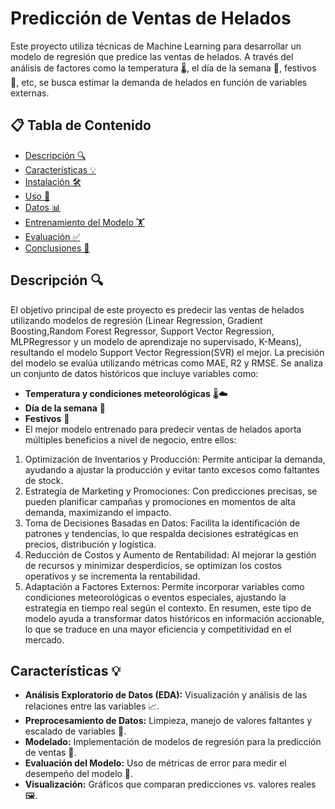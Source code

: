 
# Predicción de Ventas de Helados 

Este proyecto utiliza técnicas de Machine Learning para desarrollar un modelo de regresión que predice las ventas de helados. A través del análisis de factores como la temperatura 🌡️, el día de la semana 📅, festivos 🎉, etc, se busca estimar la demanda de helados en función de variables externas.

## 📋 Tabla de Contenido

- [Descripción 🔍](#descripción)
- [Características 💡](#características)
- [Instalación 🛠️](#instalación)
- [Uso 🚀](#uso)
- [Datos 📊](#datos)
- [Entrenamiento del Modelo 🏋️](#entrenamiento-del-modelo)
- [Evaluación ✅](#evaluación)
- [Conclusiones 🎯](#conclusiones)


## Descripción 🔍

El objetivo principal de este proyecto es predecir las ventas de helados utilizando modelos de regresión (Linear Regression, Gradient Boosting,Random Forest Regressor, Support Vector Regression, MLPRegressor y un modelo de aprendizaje no supervisado, K-Means), resultando el modelo Support Vector Regression(SVR) el mejor. La precisión del modelo se evalúa utilizando métricas como MAE, R2 y RMSE. Se analiza un conjunto de datos históricos que incluye variables como:

- **Temperatura y condiciones meteorológicas** 🌡️☁️
- **Día de la semana** 📅
- **Festivos** 🎉
- 
  El mejor modelo entrenado para predecir ventas de helados aporta múltiples beneficios a nivel de negocio, entre ellos:

1. Optimización de Inventarios y Producción: Permite anticipar la demanda, ayudando a ajustar la producción y evitar tanto excesos como faltantes de stock.
2. Estrategia de Marketing y Promociones: Con predicciones precisas, se pueden planificar campañas y promociones en momentos de alta demanda, maximizando el impacto.
3. Toma de Decisiones Basadas en Datos: Facilita la identificación de patrones y tendencias, lo que respalda decisiones estratégicas en precios, distribución y logística.
4. Reducción de Costos y Aumento de Rentabilidad: Al mejorar la gestión de recursos y minimizar desperdicios, se optimizan los costos operativos y se incrementa la rentabilidad.
5. Adaptación a Factores Externos: Permite incorporar variables como condiciones meteorológicas o eventos especiales, ajustando la estrategia en tiempo real según el contexto.
En resumen, este tipo de modelo ayuda a transformar datos históricos en información accionable, lo que se traduce en una mayor eficiencia y competitividad en el mercado.

## Características 💡

- **Análisis Exploratorio de Datos (EDA):** Visualización y análisis de las relaciones entre las variables 📈.
- **Preprocesamiento de Datos:** Limpieza, manejo de valores faltantes y escalado de variables 🧹.
- **Modelado:** Implementación de modelos de regresión para la predicción de ventas 🤖.
- **Evaluación del Modelo:** Uso de métricas de error para medir el desempeño del modelo 📏.
- **Visualización:** Gráficos que comparan predicciones vs. valores reales 🖼️.


